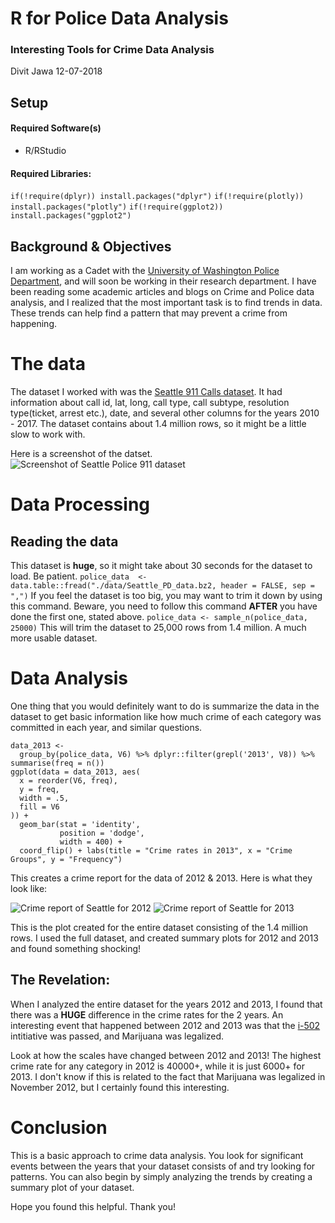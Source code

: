 # R for Police Data Analysis
### Interesting Tools for Crime Data Analysis
Divit Jawa
12-07-2018

## Setup

#### Required Software(s)
+ R/RStudio

#### Required Libraries:
`
if(!require(dplyr)) install.packages("dplyr")
`
`
if(!require(plotly)) install.packages("plotly")
`
`
if(!require(ggplot2)) install.packages("ggplot2")
`

## Background & Objectives
I am working as a Cadet with the [University of Washington Police Department](http://police.uw.edu/), and will soon
be working in their research department. I have been reading some academic articles and blogs on Crime and Police data
analysis, and I realized that the most important task is to find trends in data. These
trends can help find a pattern that may prevent a crime from happening.

# The data

The dataset I worked with was the [Seattle 911 Calls dataset](Info201_Final_Repository/data/Seattle_PD_data.bz2). It had information about call id, lat, long, call type, call subtype, resolution type(ticket, arrest etc.), date, and several other columns for the years 2010 - 2017. The dataset contains about 1.4 million rows, so it might be a little slow to work with.

Here is a screenshot of the datset.
![Screenshot of Seattle Police 911 dataset](https://imgur.com/ozk6EbZ.png)

# Data Processing
## Reading the data
This dataset is **huge**, so it might take about 30 seconds for the dataset to load. Be patient.
`
police_data  <-
  data.table::fread("./data/Seattle_PD_data.bz2, header = FALSE, sep = ",")
`
If you feel the dataset is too big, you may want to trim it down by using this command. Beware, you need to follow this command **AFTER** you have done the first one, stated above.
`
police_data <- sample_n(police_data, 25000)
`
This will trim the dataset to 25,000 rows from 1.4 million. A much more usable dataset.

# Data Analysis

One thing that you would definitely want to do is summarize the data in the dataset to get basic information like how much crime of each category was committed in each year, and similar questions.

```
data_2013 <-
  group_by(police_data, V6) %>% dplyr::filter(grepl('2013', V8)) %>% summarise(freq = n()) 
ggplot(data = data_2013, aes(
  x = reorder(V6, freq),
  y = freq,
  width = .5,
  fill = V6
)) +
  geom_bar(stat = 'identity',
           position = 'dodge',
           width = 400) +
  coord_flip() + labs(title = "Crime rates in 2013", x = "Crime Groups", y = "Frequency")

```

This creates a crime report for the data of 2012 & 2013. Here is what they look like:

![Crime report of Seattle for 2012](https://imgur.com/QZzK3PN.png)
![Crime report of Seattle for 2013](https://imgur.com/0KljJVp.png)

This is the plot created for the entire dataset consisting of the 1.4 million rows. I used the full dataset, and created summary plots for 2012 and 2013 and found something shocking!

## The Revelation:

When I analyzed the entire dataset for the years 2012 and 2013, I found that there was a **HUGE** difference in the crime rates for the 2 years. An interesting event that happened between 2012 and 2013 was that the [i-502](https://en.wikipedia.org/wiki/Washington_Initiative_502) intitiative was passed, and Marijuana was legalized.

Look at how the scales have changed between 2012 and 2013! The highest crime rate for any category in 2012 is 40000+, while it is just 6000+ for 2013. I don't know if this is related to the fact that Marijuana was legalized in November 2012, but I certainly found this interesting.

# Conclusion

This is a basic approach to crime data analysis. You look for significant events between the years that your dataset consists of and try looking for patterns. You can also begin by simply analyzing the trends by creating a summary plot of your dataset.

Hope you found this helpful. Thank you!

